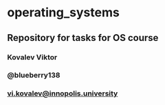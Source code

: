 # operating_systems
## Repository for tasks for OS course

### Kovalev Viktor
### @blueberry138
### vi.kovalev@innopolis.university

